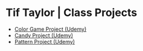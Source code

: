 # Tif Taylor | Class Projects

- [Color Game Project (Udemy)](https://tiftaylor.github.io/classprojects/udemy_color_game/)
- [Candy Project (Udemy)](https://tiftaylor.github.io/classprojects/udemy_candy/)
- [Pattern Project (Udemy)](https://tiftaylor.github.io/classprojects/udemy_pattern/)
